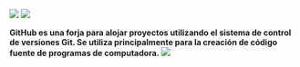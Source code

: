 ![](https://images.cooltext.com/5136274.png)
![](https://images.cooltext.com/5136288.png)

**GitHub es una forja para alojar proyectos utilizando el sistema de control de versiones Git. Se utiliza principalmente para la creación de código fuente de programas de computadora.**
![](https://www.redeszone.net/app/uploads/2017/11/github-duplica-codigo.jpg?x=634&y=309)
